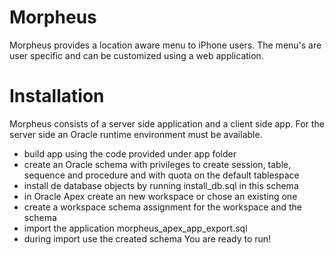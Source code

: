 # Morpheus

Morpheus provides a location aware menu to iPhone users. The menu's are user specific
and can be customized using a web application. 

# Installation
Morpheus consists of a server side application and a client side app. For the server side
an Oracle runtime environment must be available. 

- build app using the code provided under app folder
- create an Oracle schema with privileges to create session, table, sequence and procedure
  and with quota on the default tablespace
- install de database objects by running install_db.sql in this schema
- in Oracle Apex create an new workspace or chose an existing one
- create a workspace schema assignment for the workspace and the schema
- import the application morpheus_apex_app_export.sql
- during import use the created schema
You are ready to run!

